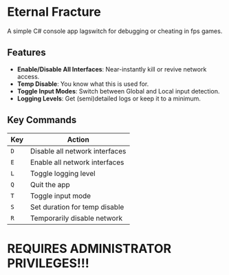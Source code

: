 # Eternal Fracture

A simple C# console app lagswitch for debugging or cheating in fps games.

## Features

- **Enable/Disable All Interfaces**: Near-instantly kill or revive network access.
- **Temp Disable**: You know what this is used for.
- **Toggle Input Modes**: Switch between Global and Local input detection.
- **Logging Levels**: Get (semi)detailed logs or keep it to a minimum.

## Key Commands

| Key | Action                           |
|-----|----------------------------------|
| `D` | Disable all network interfaces   |
| `E` | Enable all network interfaces    |
| `L` | Toggle logging level             |
| `Q` | Quit the app                     |
| `T` | Toggle input mode                |
| `S` | Set duration for temp disable    |
| `R` | Temporarily disable network      |

# REQUIRES ADMINISTRATOR PRIVILEGES!!!
